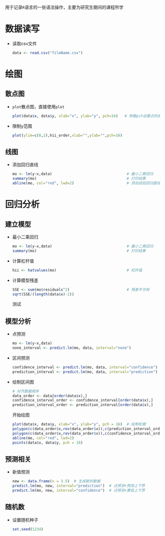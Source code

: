 用于记录`R`语言的一些语法操作，主要为研究生期间的课程所学

# 数据读写

- 读取csv文件

  ```R
  data <- read.csv("fileName.csv")  
  ```

# 绘图

## 散点图

- `plot`散点图，直接使用`plot`

  ```R
  plot(data$x, data$y, xlab="x", ylab="y", pch=16)   # 参数pch设置点的类型
  ```

- 限制y范围

  ```R
  plot(ylim=c(0,2),hii_order,xlab="",ylab="",pch=16)
  ```

## 线图

- 添加回归直线

  ```R
  mo <- lm(y~x,data)                                  # 最小二乘回归
  summary(mo)                                         # 打印结果
  abline(mo, col="red", lwd=2)                        # 添加经验回归直线
  ```

# 回归分析

## 建立模型

- 最小二乘回归

  ```R
  mo <- lm(y~x,data)                                  # 最小二乘回归
  summary(mo)                                         # 打印结果
  ```

- 计算杠杆值

  ```R
  hii <- hatvalues(mo)                                # 杠杆值
  ```

- 计算模型残差

  ```R
  SSE <- sum(mo$residuals^2)                          # 残差平方和
  sqrt(SSE/(length(data$x)-2))
  ```

  测试

## 模型分析

- 点预测

  ```R
  mo <- lm(y~x,data)                                                  # 最小二乘回归
  none_interval <- predict.lm(mo, data, interval="none")              # 计算点预测值
  ```

- 区间预测

  ```R
  confidence_interval <- predict.lm(mo, data, interval="confidence")  # 计算置信区间预测值
  prediction_interval <- predict.lm(mo, data, interval="prediction")  # 计算预测区间预测值
  ```

- 绘制区间图

  ```R
  # 对齐数据顺序
  data_order <- data[order(data$x),]
  confidence_interval_order <- confidence_interval[order(data$x),]
  prediction_interval_order <- prediction_interval[order(data$x),]
  ```

  开始绘图

  ```R
  plot(data$x, data$y, xlab="x", ylab="y", pch = 16)  # 绘制轮廓
  polygon(c(data_order$x,rev(data_order$x)),c(prediction_interval_order[,2],rev(prediction_interval_order[,3])),col = rgb(221,234,243,max = 255),border = NA)
  polygon(c(data_order$x,rev(data_order$x)),c(confidence_interval_order[,2],rev(confidence_interval_order[,3])),col = "gray",border = NA)  # 其中polygon为绘制多边形的函数，rev为排序函数
  abline(mo, col="red", lwd=2)  
  points(data$x, data$y, pch = 16)  
  ```

## 预测相关

- 新值预测

  ```R
  new <- data.frame(x = 3.5)  # 生成新的数据
  predict.lm(mo, new, interval="prediction")  # 点预测+预测上下界
  predict.lm(mo, new, interval="confidence")  # 点预测+置信上下界
  ```

## 随机数

- 设置随机种子

  ```R
  set.seed(1234)
  ```

  